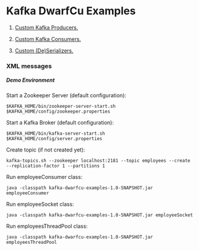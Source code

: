 # Kafka DwarfCu Examples

1. <a href="https://github.com/DwarfCu/kafka/tree/master/kafka/src/main/java/kafka/producers">Custom Kafka Producers.</a>

2. <a href="https://github.com/DwarfCu/kafka/tree/master/kafka/src/main/java/kafka/consumers">Custom Kafka Consumers.</a>

3. <a href="https://github.com/DwarfCu/kafka/tree/master/kafka/src/main/java/kafka/producers/xmlClass/serialization">Custom (De)Serializers.</a>

### XML messages
##### Demo Environment

Start a Zookeeper Server (default configuration):

    $KAFKA_HOME/bin/zookeeper-server-start.sh $KAFKA_HOME/config/zookeeper.properties

Start a Kafka Broker (default configuration):

    $KAFKA_HOME/bin/kafka-server-start.sh $KAFKA_HOME/config/server.properties

Create topic (if not created yet):

    kafka-topics.sh --zookeeper localhost:2181 --topic employees --create --replication-factor 1 --partitions 1

Run employeeConsumer class:

    java -classpath kafka-dwarfcu-examples-1.0-SNAPSHOT.jar employeeConsumer

Run employeeSocket class:

    java -classpath kafka-dwarfcu-examples-1.0-SNAPSHOT.jar employeeSocket

Run employeesThreadPool class:

    java -classpath kafka-dwarfcu-examples-1.0-SNAPSHOT.jar employeesThreadPool
